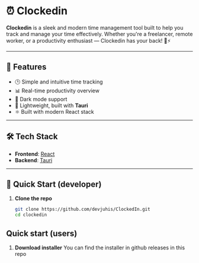 # ⏰ Clockedin

**Clockedin** is a sleek and modern time management tool built to help you track and manage your time effectively. Whether you're a freelancer, remote worker, or a productivity enthusiast — Clockedin has your back! 💼⚡

---

## 🚀 Features

- 🕒 Simple and intuitive time tracking
- 📊 Real-time productivity overview
- 🌙 Dark mode support
- 📁 Lightweight, built with **Tauri**
- ⚛️ Built with modern React stack

---

## 🛠️ Tech Stack

- **Frontend**: [React](https://reactjs.org/)
- **Backend**: [Tauri](https://tauri.app/)


---

## 🐳 Quick Start (developer)

1. **Clone the repo**  
   ```bash
   git clone https://github.com/devjuhis/ClockedIn.git
   cd clockedin

## Quick start (users)

1. **Download installer**
   You can find the installer in github releases in this repo

